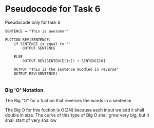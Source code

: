 


# Pseudocode for Task 6

Pseudocode only for task 6





```
SENTENCE = "This is awesome!"

FUCTION REV(SENTENCE)
    if SENTENCE is equal to ""
        OUTPUT SENTENCE
    
    ELSE
        OUTPUT REV(SENTENCE[1:]) + SENTENCE[0]
        
    OUTPUT "This is the sentence muddled in reverse"
    OUTPUT REV(SENTENCE)
    

```


### Big 'O' Notation

The Big "O" for a fuction that reverses the words in a sentence

The Big O for this fuction is O(2N) because each input we add it shall double in size. The curve of this type of Big O shall grow very big, but it shall start of very shallow